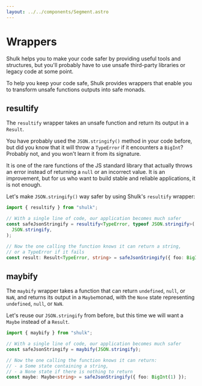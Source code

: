 ```yaml
---
layout: ../../components/Segment.astro
---
```


# Wrappers

Shulk helps you to make your code safer by providing useful tools and structures, but you'll probably have to use unsafe third-party libraries or legacy code at some point.

To help you keep your code safe, Shulk provides wrappers that enable you to transform unsafe functions outputs into safe monads.

## resultify

The `resultify` wrapper takes an unsafe function and return its output in a `Result`.

You have probably used the `JSON.stringify()` method in your code before, but did you know that it will throw a `TypeError` if it encounters a `BigInt`? Probably not, and you won't learn it from its signature.

It is one of the rare functions of the JS standard library that actually throws an error instead of returning a `null` or an incorrect value. It is an improvement, but for us who want to build stable and reliable applications, it is not enough.

Let's make `JSON.stringify()` way safer by using Shulk's `resultify` wrapper:

```ts
import { resultify } from "shulk";

// With a single line of code, our application becomes much safer
const safeJsonStringify = resultify<TypeError, typeof JSON.stringify>(
  JSON.stringify,
);

// Now the one calling the function knows it can return a string,
// or a TypeError if it fails
const result: Result<TypeError, string> = safeJsonStringify({ foo: BigInt(1) });
```

## maybify

The `maybify` wrapper takes a function that can return `undefined`, `null`, or `NaN`, and returns its output in a `Maybe`monad, with the `None` state representing `undefined`, `null`, or `NaN`.

Let's reuse our `JSON.stringify` from before, but this time we will want a `Maybe` instead of a `Result`.

```ts
import { maybify } from "shulk";

// With a single line of code, our application becomes much safer
const safeJsonStringify = maybify(JSON.stringify);

// Now the one calling the function knows it can return:
// - a Some state containing a string,
// - a None state if there is nothing to return
const maybe: Maybe<string> = safeJsonStringify({ foo: BigInt(1) });
```
